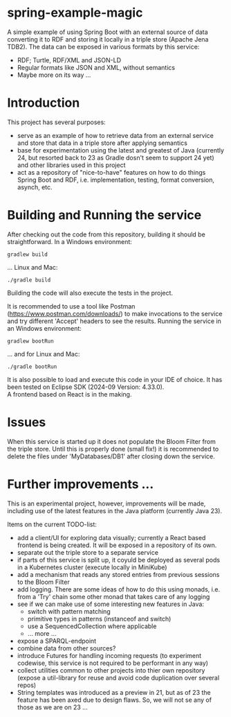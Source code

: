 # spring-example-magic
A simple example of using Spring Boot with an external source of data converting it to RDF and storing it locally in a triple store (Apache Jena TDB2). The data can be exposed in various formats by this service: 
* RDF; Turtle, RDF/XML and JSON-LD
* Regular formats like JSON and XML, without semantics
* Maybe more on its way ... 

# Introduction
This project has several purposes: 
* serve as an example of how to retrieve data from an external service and store that data in a triple store after applying semantics
* base for experimentation using the latest and greatest of Java (currently 24, but resorted back to 23 as Gradle dosn't seem to support 24 yet) and other libraries used in this project
* act as a repository of "nice-to-have" features on how to do things Spring Boot and RDF, i.e. implementation, testing, format conversion, asynch, etc.

# Building and Running the service
After checking out the code from this repository, building it should be straightforward. 
In a Windows environment: 

```
gradlew build
```

... Linux and Mac: 

```
./gradle build
```
Building the code will also execute the tests in the project. 

It is recommended to use a tool like Postman (https://www.postman.com/downloads/) to make invocations to the service and try different 'Accept' headers to see the results. 
Running the service in an Windows environment: 

```
gradlew bootRun
```

... and for Linux and Mac: 

```
./gradle bootRun
```
It is also possible to load and execute this code in your IDE of choice. It has been tested on Eclipse SDK (2024-09 Version: 4.33.0).  
A frontend based on React is in the making. 

# Issues
When this service is started up it does not populate the Bloom Filter from the triple store. Until this is properly done (small fix!) it is recommended to delete the files under 'MyDatabases/DB1' after closing down the service. 

# Further improvements ... 
This is an experimental project, however, improvements will be made, including use of the latest features in the Java platform (currently Java 23). 

Items on the current TODO-list: 
- add a client/UI for exploring data visually; currently a React based frontend is being created. It will be exposed in a repository of its own. 
- separate out the triple store to a separate service
- if parts of this service is split up, it coyuld be deployed as several pods in a Kubernetes cluster (execute locally in MiniKube)
- add a mechanism that reads any stored entries from previous sessions to the Bloom Filter
- add logging. There are some ideas of how to do this using monads, i.e. from a 'Try' chain some other monad that takes care of any logging
- see if we can make use of some interesting new features in Java: 
    - switch with pattern matching
    - primitive types in patterns (instanceof and switch)
    - use a SequencedCollection where applicable 
    - ... more ...
- expose a SPARQL-endpoint
- combine data from other sources?
- introduce Futures for handling incoming requests (to experiment codewise, this service is not required to be performant in any way)
- collect utilities common to other projects into thier own repository (expose a util-library for reuse and avoid code duplication over several repos)
- String templates was introduced as a preview in 21, but as of 23 the feature has been axed due to design flaws. So, we will not se any of those as we are on 23 ... 

